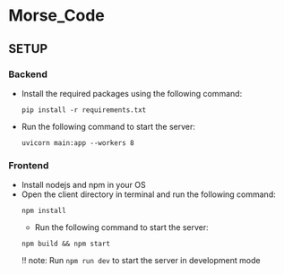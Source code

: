 # Morse_Code

## SETUP

### Backend

- Install the required packages using the following command:
  ```
  pip install -r requirements.txt
  ```
- Run the following command to start the server:
  ```
  uvicorn main:app --workers 8
  ```

### Frontend

- Install nodejs and npm in your OS
- Open the client directory in terminal and run the following command:
  ```
  npm install
  ```
  - Run the following command to start the server:
  ```
  npm build && npm start
  ```
  !! note: Run `npm run dev` to start the server in development mode